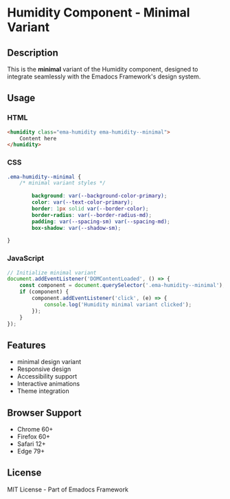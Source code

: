 # Humidity Component - Minimal Variant

## Description
This is the **minimal** variant of the Humidity component, designed to integrate seamlessly with the Emadocs Framework's design system.

## Usage

### HTML
```html
<humidity class="ema-humidity ema-humidity--minimal">
    Content here
</humidity>
```

### CSS
```css
.ema-humidity--minimal {
    /* minimal variant styles */
    
        background: var(--background-color-primary);
        color: var(--text-color-primary);
        border: 1px solid var(--border-color);
        border-radius: var(--border-radius-md);
        padding: var(--spacing-sm) var(--spacing-md);
        box-shadow: var(--shadow-sm);
    
}
```

### JavaScript
```javascript
// Initialize minimal variant
document.addEventListener('DOMContentLoaded', () => {
    const component = document.querySelector('.ema-humidity--minimal');
    if (component) {
        component.addEventListener('click', (e) => {
            console.log('Humidity minimal variant clicked');
        });
    }
});
```

## Features
- minimal design variant
- Responsive design
- Accessibility support
- Interactive animations
- Theme integration

## Browser Support
- Chrome 60+
- Firefox 60+
- Safari 12+
- Edge 79+

## License
MIT License - Part of Emadocs Framework
